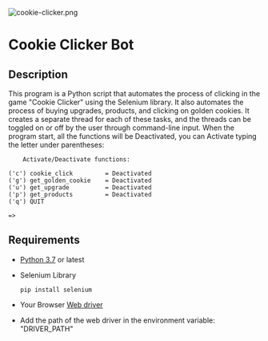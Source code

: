
![cookie-clicker.png](cookie-clicker.png)
# Cookie Clicker Bot


## Description
This program is a Python script that automates the process of clicking in the game
"Cookie Clicker" using the Selenium library. It also automates the process of buying upgrades,
products, and clicking on golden cookies. It creates a separate thread for each of these
tasks, and the threads can be toggled on or off by the user through command-line input.
When the program start, all the functions will be Deactivated, you can Activate typing the 
letter under parentheses:

````
    Activate/Deactivate functions:

('c') cookie_click         = Deactivated
('g') get_golden_cookie    = Deactivated
('u') get_upgrade          = Deactivated
('p') get_products         = Deactivated
('q') QUIT

=>
````

## Requirements
+ [Python 3.7](https://www.python.org/downloads/) or latest
+ Selenium Library  

    ```
    pip install selenium
    ```

+ Your Browser [Web driver](https://www.selenium.dev/documentation/webdriver/getting_started/install_drivers/)
+ Add the path of the web driver in the environment variable: "DRIVER_PATH"



